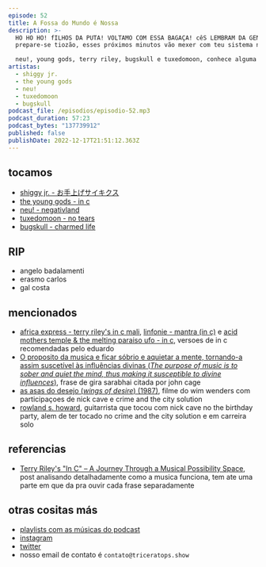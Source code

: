 ```yaml
---
episode: 52
title: A Fossa do Mundo é Nossa
description: >-
  HO HO HO! fILHOS DA PUTA! VOLTAMO COM ESSA BAGAÇA! cêS LEMBRAM DA GENTE?
  prepare-se tiozão, esses próximos minutos vão mexer com teu sistema nervoso!

  neu!, young gods, terry riley, bugskull e tuxedomoon, conhece alguma dessas bandas? vem com a gente, o tricerátops show já vai começar
artistas:
  - shiggy jr.
  - the young gods
  - neu!
  - tuxedomoon
  - bugskull
podcast_file: /episodios/episodio-52.mp3
podcast_duration: 57:23
podcast_bytes: "137739912"
published: false
publishDate: 2022-12-17T21:51:12.363Z
---
```

## tocamos
* [shiggy jr. - お手上げサイキクス](https://www.youtube.com/watch?v=Dt7SkZbChTo)
* [the young gods - in c](https://www.youtube.com/watch?v=DpYBhX0UH04)
* [neu! - negativland](https://www.youtube.com/watch?v=fhiNtanvImg)
* [tuxedomoon - no tears](https://www.youtube.com/watch?v=1GwdHe5nQSQ)
* [bugskull - charmed life](https://www.youtube.com/watch?v=P2L_JU6-wNE)

## RIP
* angelo badalamenti
* erasmo carlos
* gal costa

## mencionados
* [africa express - terry riley's in c mali](https://www.youtube.com/watch?v=_FXQ68ZkWVw), [linfonie - mantra (in c)](https://www.youtube.com/watch?v=S5MOMckrkn8) e [acid mothers temple & the melting paraiso ufo - in c](https://www.youtube.com/watch?v=n4u80rYBrcw), versoes de in c recomendadas pelo eduardo
* [O proposito da musica e ficar sóbrio e aquietar a mente, tornando-a assim suscetível às influências divinas (*The purpose of music is to sober and quiet the mind, thus making it susceptible to divine influences*)](https://johncage.org/beta/autobiographical_statement.html), frase de gira sarabhai citada por john cage
* [as asas do desejo (*wings of desire*) (1987)](https://www.imdb.com/title/tt0093191/), filme do wim wenders com participaçoes de nick cave e crime and the city solution
* [rowland s. howard](https://en.wikipedia.org/wiki/Rowland_S._Howard), guitarrista que tocou com nick cave no the birthday party, alem de ter tocado no crime and the city solution e em carreira solo

## referencias
* [Terry Riley's "In C" – A Journey Through a Musical Possibility Space](https://teropa.info/blog/2017/01/23/terry-rileys-in-c.html), post analisando detalhadamente como a musica funciona, tem ate uma parte em que da pra ouvir cada frase separadamente

## otras cositas más
* [playlists com as músicas do podcast](https://www.triceratops.show/playlists/)
* [instagram](https://www.instagram.com/triceratops.show/)
* [twitter](https://twitter.com/TriceratopsShow/)
* nosso email de contato é `contato@triceratops.show`
